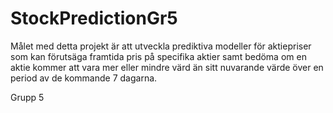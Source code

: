 # StockPredictionGr5
Målet med detta projekt är att utveckla prediktiva modeller för aktiepriser som kan förutsäga framtida pris på specifika aktier samt bedöma om en aktie kommer att vara mer eller mindre värd än sitt nuvarande värde över en period av de kommande 7 dagarna.

Grupp 5